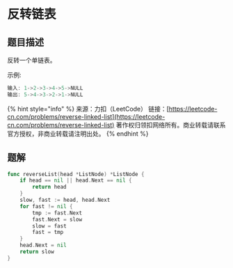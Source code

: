 # 反转链表

## 题目描述

反转一个单链表。

示例:

```go
输入: 1->2->3->4->5->NULL 
输出: 5->4->3->2->1->NULL 
```

{% hint style="info" %}
来源：力扣（LeetCode） 链接：[https://leetcode-cn.com/problems/reverse-linked-list](https://leetcode-cn.com/problems/reverse-linked-list) 著作权归领扣网络所有。商业转载请联系官方授权，非商业转载请注明出处。
{% endhint %}

## 题解

```go
func reverseList(head *ListNode) *ListNode {
	if head == nil || head.Next == nil {
		return head
	}
	slow, fast := head, head.Next
	for fast != nil {
		tmp := fast.Next
		fast.Next = slow
		slow = fast
		fast = tmp
	}
	head.Next = nil
	return slow
}
```

